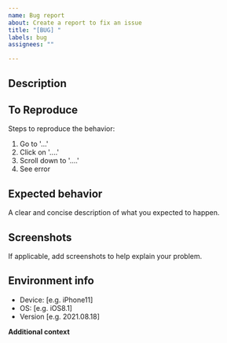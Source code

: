 ```yaml
---
name: Bug report
about: Create a report to fix an issue
title: "[BUG] "
labels: bug
assignees: ""

---
```


## Description
<!-- A clear and concise description of what the bug is. -->

## To Reproduce
Steps to reproduce the behavior:
1. Go to '...'
2. Click on '....'
3. Scroll down to '....'
4. See error

## Expected behavior
A clear and concise description of what you expected to happen.

## Screenshots
If applicable, add screenshots to help explain your problem.

## Environment info
 - Device: [e.g. iPhone11]
 - OS: [e.g. iOS8.1]
 - Version [e.g. 2021.08.18]

**Additional context**
<!-- Add any other context about the problem here. -->
